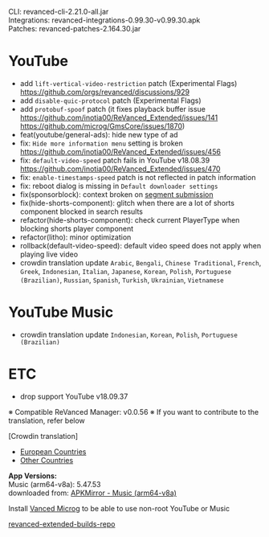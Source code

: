 CLI: revanced-cli-2.21.0-all.jar  
Integrations: revanced-integrations-0.99.30-v0.99.30.apk  
Patches: revanced-patches-2.164.30.jar  

YouTube
==
- add `lift-vertical-video-restriction` patch (Experimental Flags) https://github.com/orgs/revanced/discussions/929
- add `disable-quic-protocol` patch (Experimental Flags)
- add `protobuf-spoof` patch (it fixes playback buffer issue https://github.com/inotia00/ReVanced_Extended/issues/141 https://github.com/microg/GmsCore/issues/1870)
- feat(youtube/general-ads): hide new type of ad
- fix: `Hide more information menu` setting is broken https://github.com/inotia00/ReVanced_Extended/issues/456
- fix: `default-video-speed` patch fails in YouTube v18.08.39 https://github.com/inotia00/ReVanced_Extended/issues/470
- fix: `enable-timestamps-speed` patch is not reflected in patch information
- fix: reboot dialog is missing in `Default downloader settings`
- fix(sponsorblock): context broken on [segment submission](https://www.reddit.com/r/revancedextended/comments/11pgnbh/12_im_too_stupid_to_submit_the_issue_on_github_so/)
- fix(hide-shorts-component): glitch when there are a lot of shorts component blocked in search results
- refactor(hide-shorts-component): check current PlayerType when blocking shorts player component
- refactor(litho): minor optimization
- rollback(default-video-speed): default video speed does not apply when playing live video
- crowdin translation update
`Arabic`, `Bengali`, `Chinese Traditional`, `French`, `Greek`, `Indonesian`, `Italian`, `Japanese`, `Korean`, `Polish`, `Portuguese (Brazilian)`, `Russian`, `Spanish`, `Turkish`, `Ukrainian`, `Vietnamese`


YouTube Music
==
- crowdin translation update
`Indonesian`, `Korean`, `Polish`, `Portuguese (Brazilian)`


ETC
==
- drop support YouTube v18.09.37

※ Compatible ReVanced Manager: v0.0.56
※ If you want to contribute to the translation, refer below

[Crowdin translation]
- [European Countries](https://crowdin.com/project/revancedextendedeu)
- [Other Countries](https://crowdin.com/project/revancedextended)
  
**App Versions:**  
Music (arm64-v8a): 5.47.53  
downloaded from: [APKMirror - Music (arm64-v8a)](https://www.apkmirror.com/apk/google-inc/youtube-music/youtube-music-5-47-53-release/youtube-music-5-47-53-android-apk-download/)  

Install [Vanced Microg](https://github.com/inotia00/VancedMicroG/releases) to be able to use non-root YouTube or Music  

[revanced-extended-builds-repo](https://github.com/E85Addict/revanced-extended-builds)  
